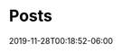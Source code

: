 ---
title: "Posts"
date: 2019-11-28T00:18:52-06:00
draft: false
css: ["main.css"]
js: ["main.js"]
---